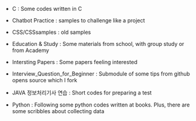 ﻿- C
: Some codes written in C

- Chatbot Practice
: samples to challenge like a project

- CSS/CSSsamples 
: old samples

- Education & Study
: Some materials from school, with group study or from Academy

- Intersting Papers 
: Some papers feeling interested

- Interview_Question_for_Beginner 
: Submodule of some tips from github opens source which I fork

- JAVA 정보처리기사 연습
: Short codes for preparing a test

- Python
: Following some python codes written at books. Plus, there are some scribbles about collecting data

